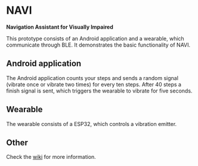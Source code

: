 # NAVI

**Navigation Assistant for Visually Impaired**

This prototype consists of an Android application and a wearable, which communicate through BLE. It demonstrates the basic functionality of NAVI. 

## Android application

The Android application counts your steps and sends a random signal (vibrate once or vibrate two times) for every ten steps. After 40 steps a finish signal is sent, which triggers the wearable to vibrate for five seconds.

## Wearable

The wearable consists of a ESP32, which controls a vibration emitter. 

## Other

Check the [wiki](https://github.com/AkshayMehta78/NAVI/wiki) for more information.